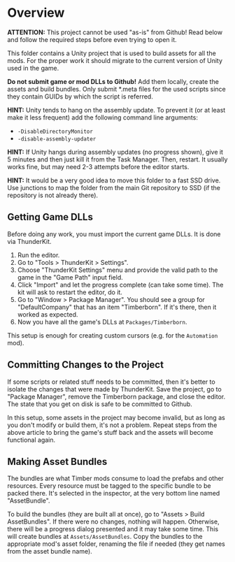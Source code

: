 # Overview

**ATTENTION:** This project cannot be used "as-is" from Github! Read below and follow the
required steps before even trying to open it.

This folder contains a Unity project that is used to build assets for all the mods. For the proper
work it should migrate to the current version of Unity used in the game.

**Do not submit game or mod DLLs to Github!** Add them locally, create the assets and build
bundles. Only submit *.meta files for the used scripts since they contain GUIDs by which the
script is referred.

**HINT:** Unity tends to hang on the assembly update. To prevent it (or at least make it less
frequent) add the following command line arguments:

- `-DisableDirectoryMonitor`
- `-disable-assembly-updater`

**HINT:** If Unity hangs during assembly updates (no progress shown), give it 5 minutes and then
just kill it from the Task Manager. Then, restart. It usually works fine, but may need 2-3
attempts before the editor starts.

**HINT:** It would be a very good idea to move this folder to a fast SSD drive. Use junctions to
map the folder from the main Git repository to SSD (if the repository is not already there).

## Getting Game DLLs

Before doing any work, you must import the current game DLLs. It is done via ThunderKit.

1. Run the editor.
2. Go to "Tools > ThunderKit > Settings".
3. Choose "ThunderKit Settings" menu and provide the valid path to the game in the "Game Path"
   input field.
4. Click "Import" and let the progress complete (can take some time). The kit will ask to restart
   the editor, do it.
5. Go to "Window > Package Manager". You should see a group for "DefaultCompany" that has an item
   "Timberborn". If it's there, then it worked as expected.
6. Now you have all the game's DLLs at `Packages/Timberborn`.

This setup is enough for creating custom cursors (e.g. for the `Automation` mod).

## Committing Changes to the Project

If some scripts or related stuff needs to be committed, then it's better to isolate the changes
that were made by ThunderKit. Save the project, go to "Package Manager", remove the Timberborn
package, and close the editor. The state that you get on disk is safe to be committed to Github.

In this setup, some assets in the project may become invalid, but as long as you don't modify or
build them, it's not a problem. Repeat steps from the above article to bring the game's stuff
back and the assets will become functional again.

## Making Asset Bundles

The bundles are what Timber mods consume to load the prefabs and other resources. Every resource
must be tagged to the specific bundle to be packed there. It's selected in the inspector, at the
very bottom line named "AssetBundle".

To build the bundles (they are built all at once), go to "Assets > Build AssetBundles". If there
were no changes, nothing will happen. Otherwise, there will be a progress dialog presented and
it may take some time. This will create bundles at `Assets/AssetBundles`. Copy the bundles to
the appropriate mod's asset folder, renaming the file if needed (they get names from the asset
bundle name).
